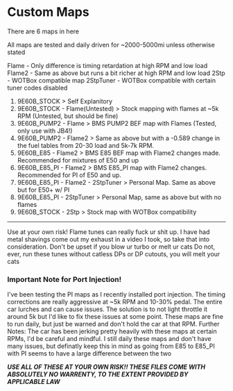# Custom Maps
There are 6 maps in here

All maps are tested and daily driven for ~2000-5000mi unless otherwise stated

Flame - Only difference is timing retardation at high RPM and low load
Flame2 - Same as above but runs a bit richer at high RPM and low load
2Stp - WOTBox compatible map
2StpTuner - WOTBox compatible with certain tuner codes disabled

1. 9E60B_STOCK > Self Explanitory
2. 9E60B_STOCK - Flame(Untested) > Stock mapping with flames at ~5k RPM (Untested, but should be fine)
3. 9E60B_PUMP2 - Flame > BMS PUMP2 BEF map with Flames (Tested, only use with JB4!)
4. 9E60B_PUMP2 - Flame2 > Same as above but with a -0.589 change in the fuel tables from 20-30 load and 5k-7k RPM.
5. 9E60B_E85 - Flame2 > BMS E85 BEF map with Flame2 changes made. Recommended for mixtures of E50 and up
6. 9E60B_E85_PI - Flame2  > BMS E85_PI map with Flame2 changes. Recommended for PI of E50 and up.
7. 9E60B_E85_PI - Flame2 - 2StpTuner > Personal Map. Same as above but for E50+ w/ PI
8. 9E60B_E85_PI - 2StpTuner > Personal Map, same as above but with no flames
9. 9E60B_STOCK - 2Stp > Stock map with WOTBox compatibility
---
Use at your own risk! Flame tunes can really fuck ur shit up. I have had metal shavings come out my exhaust in a video I took, so take that into consideration. Don't be upset if you blow ur turbo or melt ur cats
Do not, ever, run these tunes without catless DPs or DP cutouts, you will melt your cats

### Important Note for Port Injection!
I've been testing the PI maps as I recently installed port injection. The timing corrections are really aggressive at ~5k RPM and 10-30% pedal. The entire car lurches and can cause issues. The solution is to not light throttle it around 5k but I'd like to fix these issues at some point. These maps are fine to run daily, but just be warned and don't hold the car at that RPM.
Further Notes: The car has been jerking pretty heavily with these maps at certain RPMs, I'd be careful and mindful. I still daily these maps and don't have many issues, but definatly keep this in mind as going from E85 to E85_PI with PI seems to have a large difference between the two

***USE ALL OF THESE AT YOUR OWN RISK!! THESE FILES COME WITH ABSOLUTELY NO WARRENTY, TO THE EXTENT PROVIDED BY APPLICABLE LAW***